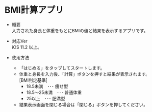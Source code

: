 # BMI計算アプリ

- 概要  
入力された身長と体重をもとにBMIの値と結果を表示するアプリです。

- 対応Ver  
iOS 11.2 以上。

- 使用方法
  - 「はじめる」をタップしてスタートします。
  - 体重と身長を入力後、「計算」ボタンを押すと結果が表示されます。  
  [BMI判定基準]
    - 18.5未満　･･･ 痩せ型
    - 18.5〜25未満　･･･ 普通体重
    - 25以上　･･･ 肥満型
  - 結果表示画面を閉じる場合は「閉じる」ボタンを押してください。
